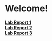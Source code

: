 # Welcome! </br>

[**Lab Report 1**](https://lindseyrapp.github.io/cse15l-lab-reports/LabReport1) </br>
[**Lab Report 2**](https://lindseyrapp.github.io/cse15l-lab-reports/LabReport2) </br>
[**Lab Report 3**](https://lindseyrapp.github.io/cse15l-lab-reports/LabReport3) </br>

